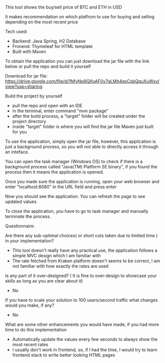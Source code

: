 This tool shows the buy/sell price of BTC and ETH in USD

It makes recommendation on which platfrom to use for buying and selling depending on the most recent price

Tech used:

- Backend: Java Spring, H2 Database
- Fronend: Thymeleaf for HTML template
- Built with Maven

To obtain the application you can just download the jar file with the link below or pull the repo and build it yourself

Download for jar file: https://drive.google.com/file/d/1NfvNp9QXoAF0v7qLMh4qxCsbQquXuWxy/view?usp=sharing

Build the project by yourself
- pull the repo and open with an IDE
- in the terminal, enter command "mvn package"
- after the build process, a "target" folder will be created under the project directory
- inside "target" folder is where you will find the jar file Maven just built for you

To use the application, simply open the jar file, however, this application is just a background process, so you will not able to directly access it through an inteface.

You can open the task manager (Windows OS) to check if there is a background process called "Java(TM) Platform SE binary", if you found the process then it means the application is opened.

Once you made sure the application is running, open your web browser and enter "localhost:8080" in the URL field and press enter

Now you should see the application. You can refresh the page to see updated values

To close the application, you have to go to task manager and manually terminate the process.



Questionnaire:

Are there any sub-optimal choices( or short cuts taken due to limited time ) in your implementation?
- This tool doesn't really have any practical use, the application follows a simple MVC design which I am familiar with
- The rate fetched from Kraken platform doesn't seems to be correct, I am not familiar with how exactly the rates are used

Is any part of it over-designed? ( It is fine to over-design to showcase your skills as long as you are clear about it)
- No

If you have to scale your solution to 100 users/second traffic what changes would you make, if any?
- No

What are some other enhancements you would have made, if you had more time to do this implementation
- Automatically update the values every few seconds to always show the most recent rates
- I usually don't work in frontend, so, if I had the time, I would try to learn frontend stack to write better looking HTML pages
